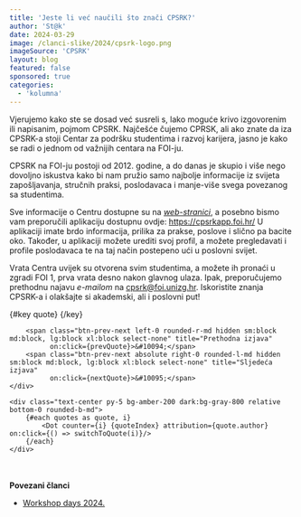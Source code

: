```yaml
---
title: 'Jeste li već naučili što znači CPSRK?'
author: 'St@k'
date: 2024-03-29
image: /clanci-slike/2024/cpsrk-logo.png
imageSource: 'CPSRK'
layout: blog
featured: false
sponsored: true
categories:
  - 'kolumna'
---
```


<p class="mx-auto">Vjerujemo kako ste se dosad već susreli s, lako moguće krivo izgovorenim ili napisanim, pojmom CPSRK. Najčešće čujemo CPRSK, ali ako znate da iza CPSRK-a stoji Centar za podršku studentima i razvoj karijera, jasno je kako se radi o jednom od važnijih centara na FOI-ju.</p>

<p class="mx-auto">CPSRK na FOI-ju postoji od 2012. godine, a do danas je skupio i više nego dovoljno iskustva kako bi nam pružio samo najbolje informacije iz svijeta zapošljavanja, stručnih praksi, poslodavaca i manje-više svega povezanog sa studentima.</p>

<p class="mx-auto">Sve informacije o Centru dostupne su na <i><a href="https://cpsrk.foi.hr" target="_blank">web-stranici</a></i>, a posebno bismo vam preporučili aplikaciju dostupnu ovdje: <a href="https://cpsrkapp.foi.hr/" target="_blank">https://cpsrkapp.foi.hr/</a> U aplikaciji imate brdo informacija, prilika za prakse, poslove i slično pa bacite oko. Također, u aplikaciji možete urediti svoj profil, a možete pregledavati i profile poslodavaca te na taj način postepeno ući u poslovni svijet.</p>

<p class="mx-auto">Vrata Centra uvijek su otvorena svim studentima, a možete ih pronaći u zgradi FOI 1, prva vrata desno nakon glavnog ulaza. Ipak, preporučujemo prethodnu najavu <i>e-mailom</i> na <a href="mailto:cpsrk@foi.unizg.hr">cpsrk@foi.unizg.hr</a>. Iskoristite znanja CPSRK-a i olakšajte si akademski, ali i poslovni put!</p>

<script>
	import quotes from './cpsrkQuotes.json'
	import Quote from '$lib/components/QuoteRotator/Quote.svelte'
	import Dot from '$lib/components/QuoteRotator/Dot.svelte'

	let quoteIndex = 0
	let title = quotes[quoteIndex].title
	let quote = quotes[quoteIndex].quote
	let author = quotes[quoteIndex].author

	const nextQuote = () => {
		quoteIndex = quoteIndex === quotes.length - 1 ? 0 : quoteIndex + 1
		title = quotes[quoteIndex].title
		quote = quotes[quoteIndex].quote
		author = quotes[quoteIndex].author
	}

	const prevQuote = () => {
		quoteIndex = quoteIndex === 0 ? quotes.length - 1 : quoteIndex - 1
		title = quotes[quoteIndex].title
		quote = quotes[quoteIndex].quote
		author = quotes[quoteIndex].author
	}
    
    const switchToQuote = (i) => {
        quoteIndex = i;
		title = quotes[quoteIndex].title
        quote = quotes[quoteIndex].quote
        author = quotes[quoteIndex].author
    }
</script>

<section class="w-11/12 mt-20 mx-auto mb-0">
    <div class="relative rounded-t-md bg-sky-500 dark:bg-sky-900 pt-4 flex flex-col items-center justify-center sm:min-h-[20rem] md:min-h-[25rem] min-h-[30rem]">
        {#key quote}
            <Quote {title} {quote} {author} />
        {/key}

        <span class="btn-prev-next left-0 rounded-r-md hidden sm:block md:block, lg:block xl:block select-none" title="Prethodna izjava"
              on:click={prevQuote}>&#10094;</span>
        <span class="btn-prev-next absolute right-0 rounded-l-md hidden sm:block md:block, lg:block xl:block select-none" title="Sljedeća izjava"
              on:click={nextQuote}>&#10095;</span>
    </div>

    <div class="text-center py-5 bg-amber-200 dark:bg-gray-800 relative bottom-0 rounded-b-md">
        {#each quotes as quote, i}
            <Dot counter={i} {quoteIndex} attribution={quote.author} on:click={() => switchToQuote(i)}/>
        {/each}
    </div>
</section>

<br><br>
<b class="text-xl">Povezani članci</b>
<ul>
    <li><a href="/blog/workshop-days-2024">Workshop days 2024.</a></li>
</ul>

<style>
    .btn-prev-next {
        @apply cursor-pointer absolute top-1/2 transform -translate-y-1/2 py-4 px-6 text-base font-bold text-gray-700 bg-gray-200 border-l-4 border-gray-300;
    }
</style>